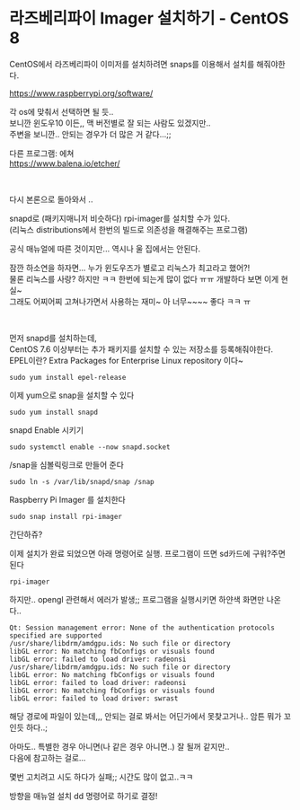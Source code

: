 # 라즈베리파이 Imager 설치하기 - CentOS 8
CentOS에서 라즈베리파이 이미저를 설치하려면 snaps를 이용해서 설치를 해줘야한다.  

https://www.raspberrypi.org/software/

각 os에 맞춰서 선택하면 될 듯..  
보니깐 윈도우10 이든,, 맥 버전별로 잘 되는 사람도 있겠지만..   
주변을 보니깐.. 안되는 경우가 더 많은 거 같다...;;

다른 프로그램:  에쳐   
https://www.balena.io/etcher/

<br>

다시 본론으로 돌아와서 ..  

snapd로 (패키지매니저 비슷하다) rpi-imager를 설치할 수가 있다.  
(리눅스 distributions에서 한번의 빌드로 의존성을 해결해주는 프로그램)  

공식 매뉴얼에 따른 것이지만... 역시나 울 집에서는 안된다.   

잠깐 하소연을 하자면... 누가 윈도우즈가 별로고 리눅스가 최고라고 했어?!  
물론 리눅스를 사랑? 하지만 ㅋㅋ 한번에 되는게 많이 없다 ㅠㅠ 개발하다 보면 이게 현실~   
그래도 어찌어찌 고쳐나가면서 사용하는 재미~ 아 너무~~~~ 좋다 ㅋㅋ ㅠ

<br>

먼저 snapd를 설치하는데,   
CentOS 7.6 이상부터는 추가 패키지를 설치할 수 있는 저장소를 등록해줘야한다.  
EPEL이란? Extra Packages for Enterprise Linux repository 이다~

```
sudo yum install epel-release
```

이제 yum으로 snap을 설치할 수 있다
```
sudo yum install snapd
```

snapd Enable 시키기
```
sudo systemctl enable --now snapd.socket
```

/snap을 심볼릭링크로 만들어 준다
```
sudo ln -s /var/lib/snapd/snap /snap
```

Raspberry Pi Imager 를 설치한다
```
sudo snap install rpi-imager
```
간단하쥬?

이제 설치가 완료 되었으면 아래 명령어로 실행. 프로그램이 뜨면 sd카드에 구워?주면 된다
```
rpi-imager 
```

하지만.. opengl 관련해서 에러가 발생;; 프로그램을 실행시키면 하얀색 화면만 나온다..

```
Qt: Session management error: None of the authentication protocols specified are supported
/usr/share/libdrm/amdgpu.ids: No such file or directory
libGL error: No matching fbConfigs or visuals found
libGL error: failed to load driver: radeonsi
/usr/share/libdrm/amdgpu.ids: No such file or directory
libGL error: No matching fbConfigs or visuals found
libGL error: failed to load driver: radeonsi
libGL error: No matching fbConfigs or visuals found
libGL error: failed to load driver: swrast
```

해당 경로에 파일이 있는데,,, 안되는 걸로 봐서는 어딘가에서 못찾고거나.. 암튼 뭐가 꼬인듯 하다..;

아마도.. 특별한 경우 아니면(나 같은 경우 아니면..) 잘 될꺼 같지만..   
다음에 참고하는 걸로...  

몇번 고치려고 시도 하다가 실패;; 시간도 많이 없고..ㅋㅋ 


방향을 매뉴얼 설치 dd 명령어로 하기로 결정!





